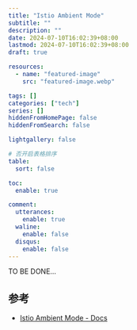 ```yaml
---
title: "Istio Ambient Mode"
subtitle: ""
description: ""
date: 2024-07-10T16:02:39+08:00
lastmod: 2024-07-10T16:02:39+08:00
draft: true

resources:
  - name: "featured-image"
    src: "featured-image.webp"

tags: []
categories: ["tech"]
series: []
hiddenFromHomePage: false
hiddenFromSearch: false

lightgallery: false

# 否开启表格排序
table:
  sort: false

toc:
  enable: true

comment:
  utterances:
    enable: true
  waline:
    enable: false
  disqus:
    enable: false
---
```


TO BE DONE...

## 参考

- [Istio Ambient Mode - Docs](https://istio.io/latest/docs/ambient/overview/)
